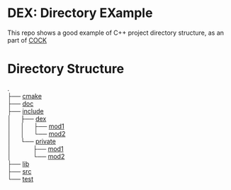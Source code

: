 # DEX: Directory EXample

This repo shows a good example of C++ project directory structure, as an part of [COCK](https://github.com/ccock)

# Directory Structure

.  
├── [cmake](cmake/README.md)  
├── [doc](cmake/README.md)  
├── [include](include/README.md)  
│&ensp;&ensp;&ensp;├── [dex](include/dex/README.md)  
│&ensp;&ensp;&ensp;│&ensp;&ensp;&ensp;├── [mod1](include/dex/mod1/README.md)  
│&ensp;&ensp;&ensp;│&ensp;&ensp;&ensp;└── [mod2](include/dex/mod2/README.md)  
│&ensp;&ensp;&ensp;└── [private](include/private/README.md)  
│&ensp;&ensp;&ensp;&ensp;&ensp;&ensp;&ensp;├── [mod1](include/private/mod1/README.md)  
│&ensp;&ensp;&ensp;&ensp;&ensp;&ensp;&ensp;└── [mod2](include/private/mod2/README.md)  
├── [lib](lib/README.md)  
├── [src](src/README.md)  
└── [test](test/README.md)  
 